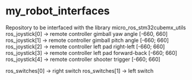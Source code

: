# my_robot_interfaces
Repository to be interfaced with the library micro_ros_stm32cubemx_utils
ros_joystick[0] -> remote controller gimball yaw angle [-660, 660]
ros_joystick[1] -> remote controller gimball pitch angle [-660; 660]
ros_joystick[2] -> remote controller left pad right-left [-660; 660]
ros_joystick[3] -> remote controller left pad forward-back [-660; 660]
ros_joystick[4] -> remote controller shooter trigger [-660; 660]

ros_switches[0] -> right switch
ros_switches[1] -> left switch


